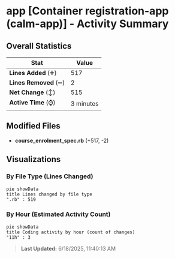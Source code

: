 # app [Container registration-app (calm-app)] - Activity Summary 

## Overall Statistics

| Stat                   | Value                                                             |
| ---------------------- | ----------------------------------------------------------------- |
| **Lines Added** (➕)   | 517                                          |
| **Lines Removed** (➖) | 2                                        |
| **Net Change** (↕)    | 515                |
| **Active Time** (⌚)   | 3 minutes |


## Modified Files
- **course_enrolment_spec.rb** (+517, -2)

## Visualizations

### By File Type (Lines Changed)

```mermaid
pie showData
title Lines changed by file type
".rb" : 519
```

### By Hour (Estimated Activity Count)

```mermaid
pie showData
title Coding activity by hour (count of changes)
"11h" : 3
```


> **Last Updated:** 6/18/2025, 11:40:13 AM